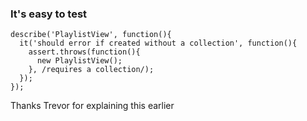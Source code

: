 ### It's easy to test

```
describe('PlaylistView', function(){
  it('should error if created without a collection', function(){
    assert.throws(function(){
      new PlaylistView();
    }, /requires a collection/);
  });
});
```

<aside class="notes">Thanks Trevor for explaining this earlier</aside>
